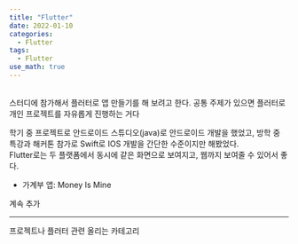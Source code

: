 ```yaml
---
title: "Flutter"
date: 2022-01-10
categories:
  - Flutter
tags:
  - Flutter
use_math: true
---
```

<br>
스터디에 참가해서 플러터로 앱 만들기를 해 보려고 한다. 공통 주제가 있으면 플러터로 개인 프로젝트를 자유롭게 진행하는 거다

<br>

학기 중 프로젝트로 안드로이드 스튜디오(java)로 안드로이드 개발을 했었고, 방학 중 특강과 해커톤 참가로 Swift로 IOS 개발을 간단한 수준이지만 해봤었다.  
Flutter로는 두 플랫폼에서 동시에 같은 화면으로 보여지고, 웹까지 보여줄 수 있어서 좋다.
<br>

- 가계부 앱: Money Is Mine

계속 추가

---
프로젝트나 플러터 관련 올리는 카테고리
<br>
